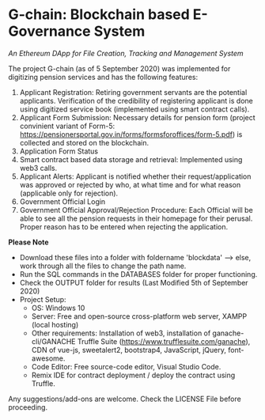 # G-chain: Blockchain based E-Governance System
<i>An Ethereum DApp for File Creation, Tracking and Management System</i><br/>

The project G-chain (as of 5 September 2020) was implemented for digitizing pension services and has the following features:
  1. Applicant Registration:
    Retiring government servants are the potential applicants. Verification of the credibility of registering applicant is done using digitized service book (implemented using smart contract calls).
  2. Applicant Form Submission:
    Necessary details for pension form (project convinient variant of Form-5: https://pensionersportal.gov.in/forms/formsforoffices/form-5.pdf) is collected and stored on the blockchain. 
  3. Application Form Status 
  4. Smart contract based data storage and retrieval: Implemented using web3 calls.
  5. Applicant Alerts:
    Applicant is notified whether their request/application was approved or rejected by who, at what time and for what reason (applicable only for rejection). 
  6. Government Official Login
  7. Government Official Approval/Rejection Procedure:
    Each Official will be able to see all the pension requests in their homepage for their perusal. Proper reason has to be entered when rejecting the application.
   
<b>Please Note</b><br/>
* Download these files into a folder with foldername 'blockdata' --> else, work through all the files to change the path name.
* Run the SQL commands in the DATABASES folder for proper functioning. 
* Check the OUTPUT folder for results (Last Modified 5th of September 2020)
* Project Setup:
  - OS: Windows 10
  - Server: Free and open-source cross-platform web server, XAMPP (local hosting)
  - Other requirements: Installation of web3, installation of ganache-cli/GANACHE Truffle Suite (https://www.trufflesuite.com/ganache), CDN of vue-js, sweetalert2, bootstrap4, JavaScript, jQuery, font-awesome.
  - Code Editor: Free source-code editor, Visual Studio Code.
  - Remix IDE for contract deployment / deploy the contract using Truffle.
  
  
Any suggestions/add-ons are welcome. 
Check the LICENSE File before proceeding. 

